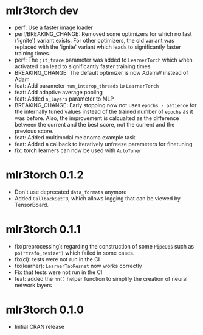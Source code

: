 # mlr3torch dev

* perf: Use a faster image loader
* perf/BREAKING_CHANGE: Removed some optimizers for which no fast ('ignite') variant exists.
  For other optimizers, the old variant was replaced with the 'ignite' variant which
  leads to significantly faster training times.
* perf: The `jit_trace` parameter was added to `LearnerTorch` which when activated can lead
  to significantly faster training times
* BREAKING_CHANGE: The default optimizer is now AdamW instead of Adam
* feat: Add parameter `num_interop_threads` to `LearnerTorch`
* feat: Add adaptive average pooling
* feat: Added `n_layers` parameter to MLP
* BREAKING_CHANGE: Early stopping now not uses `epochs - patience` for the internally tuned
  values instead of the trained number of `epochs` as it was before.
  Also, the improvement is calcualted as the difference between the current and the best score,
  not the current and the previous score.
* feat: Added multimodal melanoma example task
* feat: Added a callback to iteratively unfreeze parameters for finetuning
* fix: torch learners can now be used with `AutoTuner`

# mlr3torch 0.1.2

* Don't use deprecated `data_formats` anymore
* Added `CallbackSetTB`, which allows logging that can be viewed by TensorBoard.

# mlr3torch 0.1.1

* fix(preprocessing): regarding the construction of some `PipeOps` such as `po("trafo_resize")`
  which failed in some cases.
* fix(ci): tests were not run in the CI
* fix(learner): `LearnerTabResnet` now works correctly
* Fix that tests were not run in the CI
* feat: added the `nn()` helper function to simplify the creation of neural network
  layers

# mlr3torch 0.1.0

* Initial CRAN release
